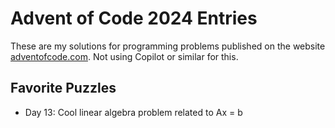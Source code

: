 # Advent of Code 2024 Entries
These are my solutions for programming problems published on the website [adventofcode.com](https://adventofcode.com/2024/).
Not using Copilot or similar for this.

## Favorite Puzzles
- Day 13:  Cool linear algebra problem related to Ax = b